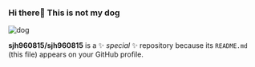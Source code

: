 ### Hi there👋 This is not my dog

![dog](https://user-images.githubusercontent.com/124118518/223658483-1cc8dabc-6baf-4172-8508-0f9f9e57b7e8.png)

**sjh960815/sjh960815** is a ✨ _special_ ✨ repository because its `README.md` (this file) appears on your GitHub profile.
